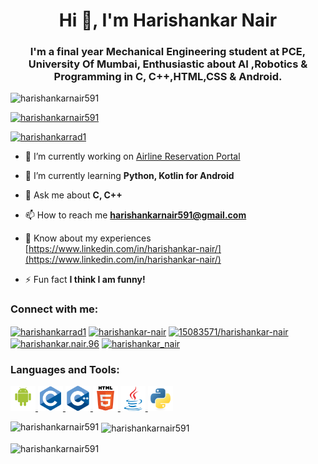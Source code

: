<h1 align="center">Hi 👋, I'm Harishankar Nair</h1>
<h3 align="center">I'm a final year Mechanical Engineering student at PCE, University Of Mumbai, Enthusiastic about AI ,Robotics & Programming in C, C++,HTML,CSS & Android.</h3>

<p align="left"> <img src="https://komarev.com/ghpvc/?username=harishankarnair591&label=Profile%20views&color=0e75b6&style=flat" alt="harishankarnair591" /> </p>

<p align="left"> <a href="https://github.com/ryo-ma/github-profile-trophy"><img src="https://github-profile-trophy.vercel.app/?username=harishankarnair591" alt="harishankarnair591" /></a> </p>

<p align="left"> <a href="https://twitter.com/harishankarrad1" target="blank"><img src="https://img.shields.io/twitter/follow/harishankarrad1?logo=twitter&style=for-the-badge" alt="harishankarrad1" /></a> </p>

- 🔭 I’m currently working on [Airline Reservation Portal](https://github.com/harishankarnair591/Airline-Reservation-Portal)

- 🌱 I’m currently learning **Python, Kotlin for Android**

- 💬 Ask me about **C, C++**

- 📫 How to reach me **harishankarnair591@gmail.com**

- 📄 Know about my experiences [https://www.linkedin.com/in/harishankar-nair/](https://www.linkedin.com/in/harishankar-nair/)

- ⚡ Fun fact **I think I am funny!**

<h3 align="left">Connect with me:</h3>
<p align="left">
<a href="https://twitter.com/harishankarrad1" target="blank"><img align="center" src="https://cdn.jsdelivr.net/npm/simple-icons@3.0.1/icons/twitter.svg" alt="harishankarrad1" height="30" width="40" /></a>
<a href="https://linkedin.com/in/harishankar-nair" target="blank"><img align="center" src="https://cdn.jsdelivr.net/npm/simple-icons@3.0.1/icons/linkedin.svg" alt="harishankar-nair" height="30" width="40" /></a>
<a href="https://stackoverflow.com/users/15083571/harishankar-nair" target="blank"><img align="center" src="https://cdn.jsdelivr.net/npm/simple-icons@3.0.1/icons/stackoverflow.svg" alt="15083571/harishankar-nair" height="30" width="40" /></a>
<a href="https://fb.com/harishankar.nair.96" target="blank"><img align="center" src="https://cdn.jsdelivr.net/npm/simple-icons@3.0.1/icons/facebook.svg" alt="harishankar.nair.96" height="30" width="40" /></a>
<a href="https://instagram.com/harishankar_nair" target="blank"><img align="center" src="https://cdn.jsdelivr.net/npm/simple-icons@3.0.1/icons/instagram.svg" alt="harishankar_nair" height="30" width="40" /></a>
</p>

<h3 align="left">Languages and Tools:</h3>
<p align="left"> <a href="https://developer.android.com" target="_blank"> <img src="https://raw.githubusercontent.com/devicons/devicon/master/icons/android/android-original-wordmark.svg" alt="android" width="40" height="40"/> </a> <a href="https://www.cprogramming.com/" target="_blank"> <img src="https://raw.githubusercontent.com/devicons/devicon/master/icons/c/c-original.svg" alt="c" width="40" height="40"/> </a> <a href="https://www.w3schools.com/cpp/" target="_blank"> <img src="https://raw.githubusercontent.com/devicons/devicon/master/icons/cplusplus/cplusplus-original.svg" alt="cplusplus" width="40" height="40"/> </a> <a href="https://www.w3.org/html/" target="_blank"> <img src="https://raw.githubusercontent.com/devicons/devicon/master/icons/html5/html5-original-wordmark.svg" alt="html5" width="40" height="40"/> </a> <a href="https://www.java.com" target="_blank"> <img src="https://raw.githubusercontent.com/devicons/devicon/master/icons/java/java-original.svg" alt="java" width="40" height="40"/> </a> <a href="https://www.python.org" target="_blank"> <img src="https://raw.githubusercontent.com/devicons/devicon/master/icons/python/python-original.svg" alt="python" width="40" height="40"/> </a> </p>

<p><img align="left" src="https://github-readme-stats.vercel.app/api/top-langs?username=harishankarnair591&show_icons=true&locale=en&layout=compact" alt="harishankarnair591" /></p>

<p>&nbsp;<img align="center" src="https://github-readme-stats.vercel.app/api?username=harishankarnair591&show_icons=true&locale=en" alt="harishankarnair591" /></p>

<p><img align="center" src="https://github-readme-streak-stats.herokuapp.com/?user=harishankarnair591&" alt="harishankarnair591" /></p>
